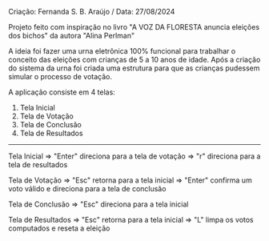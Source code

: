Criação: Fernanda S. B. Araújo  /  Data: 27/08/2024

Projeto feito com inspiração no livro "A VOZ DA FLORESTA anuncia eleições dos bichos" da autora "Alina Perlman"

A ideia foi fazer uma urna eletrônica 100% funcional para trabalhar o conceito das eleições com crianças de 5 a 10 anos de idade.
Após a criação do sistema da urna foi criada uma estrutura para que as crianças pudessem simular o processo de votação.

A aplicação consiste em 4 telas: 
1. Tela Inicial
2. Tela de Votação
3. Tela de Conclusão
4. Tela de Resultados

--------------------------------------------------------------------------------------------------------------

Tela Inicial 
=> "Enter" direciona para a tela de votação
=> "r" direciona para a tela de resultados

Tela de Votação
=> "Esc" retorna para a tela inicial
=> "Enter" confirma um voto válido e direciona para a tela de conclusão

Tela de Conclusão
=> "Esc" direciona para a tela inicial

Tela de Resultados
=> "Esc" retorna para a tela inicial
=> "L" limpa os votos computados e reseta a eleição
